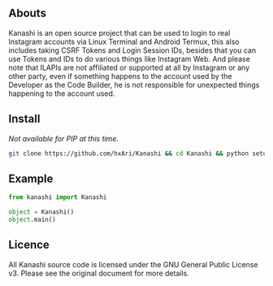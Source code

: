 ## Abouts
Kanashi is an open source project that can be used to login to real Instagram accounts via Linux Terminal and Android Termux, this also includes taking CSRF Tokens and Login Session IDs, besides that you can use Tokens and IDs to do various things like Instagram Web. And please note that ILAPIs are not affiliated or supported at all by Instagram or any other party, even if something happens to the account used by the Developer as the Code Builder, he is not responsible for unexpected things happening to the account used.

## Install
*Not available for PIP at this time.*
```sh
git clone https://github.com/hxAri/Kanashi && cd Kanashi && python setup* install
```

## Example
```py
from kanashi import Kanashi

object = Kanashi()
object.main()
```

## Licence
All Kanashi source code is licensed under the GNU General Public License v3. Please see the original document for more details.
